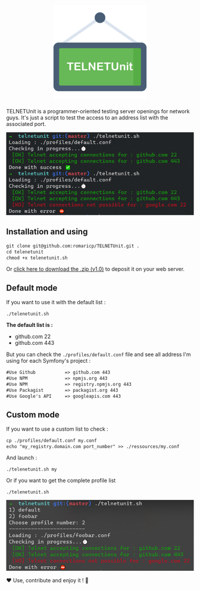 <h1 align="center"><img src="./assets/img/logo.png" alt="TELNETUnit"></h1>

TELNETUnit is a programmer-oriented testing server openings for network guys. It's just a script to test the access to an address list with the associated port.

![TELNETUnit in action](./assets/img/telnetunit.png)

## Installation and using

```shell script
git clone git@github.com:romaricp/TELNETUnit.git .
cd telenetunit
chmod +x telenetunit.sh
```

Or [click here to download the .zip (v1.0)](https://github.com/romaricp/TELNETUnit/archive/v1.0.zip) to deposit it on your web server. 

## Default mode
If you want to use it with the default list :
```shell script
./telenetunit.sh
```

**The default list is :** 

* github.com 22
* github.com 443

But you can check the `./profiles/default.conf` file and see all address I'm using for each Symfony's project : 

```shell script
#Use Github           => github.com 443
#Use NPM              => npmjs.org 443
#Use NPM              => registry.npmjs.org 443
#Use Packagist        => packagist.org 443
#Use Google's API     => googleapis.com 443
```

## Custom mode
If you want to use a custom list to check : 
```shell script
cp ./profiles/default.conf my.conf
echo "my_registry.domain.com port_number" >> ./ressources/my.conf
```

And launch :
```shell script
./telenetunit.sh my
```

Or if you want to get the complete profile list 
```shell script
./telenetunit.sh
```
![Profiles list](./assets/img/profiles_list.png)

❤️ Use, contribute and enjoy it !  👊  
